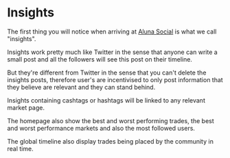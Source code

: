 # Insights

The first thing you will notice when arriving at [Aluna Social](https://aluna.social)
is what we call "insights".

Insights work pretty much like Twitter in the sense that anyone can write a
small post and all the followers will see this post on their timeline.

But they're different from Twitter in the sense that you can't delete the
insights posts, therefore user's are incentivised to only post information
that they believe are relevant and they can stand behind.

Insights containing cashtags or hashtags will be linked to any relevant market page.

The homepage also show the best and worst performing trades, the best and worst
performance markets and also the most followed users.

The global timeline also display trades being placed by the community in real
time.